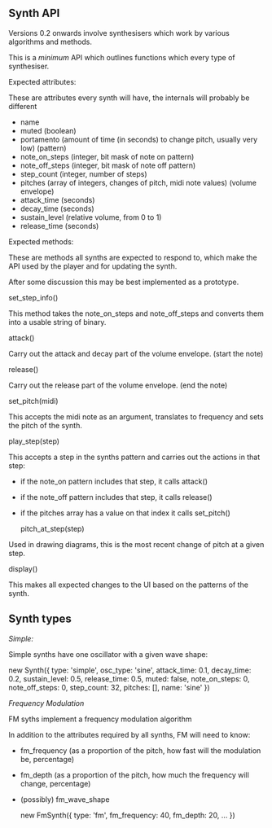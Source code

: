Synth API
---------

Versions 0.2 onwards involve synthesisers which work by various algorithms and methods.

This is a *minimum* API which outlines functions which every type of synthesiser.

Expected attributes:

These are attributes every synth will have, the internals will probably be different

* name
* muted (boolean)
* portamento (amount of time (in seconds) to change pitch, usually very low)
(pattern)
* note_on_steps (integer, bit mask of note on pattern)
* note_off_steps (integer, bit mask of note off pattern)
* step_count (integer, number of steps)
* pitches (array of integers, changes of pitch, midi note values)
(volume envelope)
* attack_time (seconds)
* decay_time (seconds)
* sustain_level (relative volume, from 0 to 1)
* release_time (seconds)

Expected methods:

These are methods all synths are expected to respond to, which make the API used by the player and for updating the synth.

After some discussion this may be best implemented as a prototype.

  set_step_info()

This method takes the note_on_steps and note_off_steps and converts them into a usable string of binary.

  attack()

Carry out the attack and decay part of the volume envelope.
(start the note)

  release()

Carry out the release part of the volume envelope.
(end the note)

  set_pitch(midi)

This accepts the midi note as an argument, translates to frequency and sets the pitch of the synth.

  play_step(step)

This accepts a step in the synths pattern and carries out the actions in that step:

* if the note_on pattern includes that step, it calls attack()
* if the note_off pattern includes that step, it calls release()
* if the pitches array has a value on that index it calls set_pitch()

  pitch_at_step(step)

Used in drawing diagrams, this is the most recent change of pitch at a given step.

  display()

This makes all expected changes to the UI based on the patterns of the synth.

Synth types
-----------

*Simple:*

Simple synths have one oscillator with a given wave shape:

  new Synth({
    type: 'simple',
    osc_type: 'sine',
    attack_time: 0.1,
    decay_time: 0.2,
    sustain_level: 0.5,
    release_time: 0.5,
    muted: false,
    note_on_steps: 0,
    note_off_steps: 0,
    step_count: 32,
    pitches: [],
    name: 'sine'
  })

*Frequency Modulation*

FM syths implement a frequency modulation algorithm

In addition to the attributes required by all synths, FM will need to know:

* fm_frequency (as a proportion of the pitch, how fast will the modulation be, percentage)
* fm_depth (as a proportion of the pitch, how much the frequency will change, percentage)
* (possibly) fm_wave_shape

  new FmSynth({
    type: 'fm',
    fm_frequency: 40,
    fm_depth: 20,
    ...
  })
